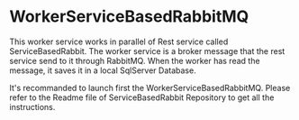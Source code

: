 # WorkerServiceBasedRabbitMQ

This worker service works in parallel of Rest service called ServiceBasedRabbit.
The worker service is a broker message that the rest service send to it through RabbitMQ.
When the worker has read the message, it saves it in a local SqlServer Database.

It's recommanded to launch first the WorkerServiceBasedRabbitMQ.
Please refer to the Readme file of ServiceBasedRabbit Repository to get all the instructions.

